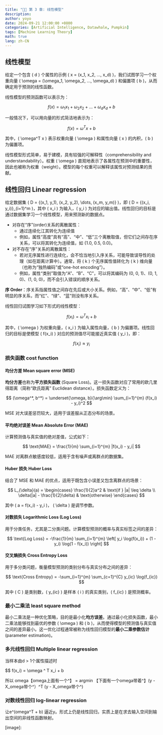 ```yaml
---
title: "🍉🎃 第 3 章: 线性模型"
description: 
author: yoyo
date: 2024-09-21 12:00:00 +0800
categories: [Artificial Intelligence, Datawhale, Pumpkin]
tags: [Machine Learning Theory]
math: true
lang: zh-CN
---
```


## 线性模型

给定一个包含 \( d \) 个属性的示例 \( x = (x_1, x_2, ..., x_d) \)，我们试图学习一个权重向量 \( \omega = (\omega_1, \omega_2, ..., \omega_d) \) 和偏置项 \( b \)，从而确定用于预测的线性函数。

线性模型的预测函数可以表示为：

$$
f(x) = \omega_1 x_1 + \omega_2 x_2 + \dots + \omega_d x_d + b
$$

一般情况下，可以用向量的形式简洁地表示为：

$$
f(x) = \omega^T x + b
$$

其中，\( \omega^T x \) 表示权重向量 \( \omega \) 和属性向量 \( x \) 的内积，\( b \) 为偏置项。

线性模型形式简单，易于建模，具有较强的可解释性（comprehensibility and understandability）。权重 \( \omega \) 直观地表示了各属性在预测中的重要性，因此也被称为权重（weight）。模型的每个权重可以解释该属性对预测结果的贡献。

## 线性回归 Linear regression

给定数据集 \( D = \{(x_1, y_1), (x_2, y_2), \dots, (x_m, y_m)\} \)，即 \( D = \{(x_i, y_i)\}_{i=1}^m \)，其中 \( x_i \) 为输入，\( y_i \) 为对应的输出值。线性回归的目标是通过数据集学习一个线性模型，用来预测新的数据点。

- 对存在“序”(order)关系的离散属性：
  - 通过连续化江其转化为连续值
  - 例如，属性“高度”具有“高”、“中”、“低”三个离散取值，但它们之间存在序关系，可以将其转化为连续值，如 {1.0, 0.5, 0.0}。
- 对不存在“序”关系的离散属性：
  - 若对无序属性进行连续化，会不恰当地引入序关系，可能导致误导性的处理（如在距离计算中）。通常，将 \( k \) 个无序属性值转化为 \( k \) 维向量（也称为“独热编码”或“one-hot encoding”）。
  - 例如，属性“类别”取值为“A”、“B”、“C”，可以将其编码为 (0, 0, 1)、(0, 1, 0)、(1, 0, 0)，而不会引入错误的顺序关系。
 
**序 Order**：序关系指属性值之间存在先后或大小关系。例如，“高”、“中”、“低”有明显的序关系，而“红”、“绿”、“蓝”则没有序关系。

线性回归试图学习如下形式的线性模型：

$$
f(x_i) = \omega^T x_i + b
$$

其中，\( \omega \) 为权重向量，\( x_i \) 为输入属性向量，\( b \) 为偏置项。线性回归的目标是使模型 \( f(x_i) \) 对应的预测值尽可能接近真实值 \( y_i \)，即：

$$
f(x_i) \approx y_i
$$

### 损失函数 cost function

#### 均分方差 Mean square error (MSE)

**均分方差**也称为**平方损失函数** (Square Loss)。这一损失函数对应了常用的欧几里得距离（简称“欧氏距离” Euclidean distance）。损失函数定义为：

$$
(\omega^*, b^*) = \underset{\omega, b}{\arg\min} \sum_{i=1}^{m} (f(x_i) - y_i)^2
$$

MSE 对大误差惩罚较大，适用于误差服从正态分布的场景。

#### 平均绝对误差 Mean Absolute Error (MAE)

计算预测值与真实值的绝对差值，公式如下：

$$
\text{MAE} = \frac{1}{m} \sum_{i=1}^{m} |f(x_i) - y_i|
$$

MAE 对离群点敏感度较低，适用于含有噪声或离群点的数据集。

#### Huber 损失 Huber Loss

结合了 MSE 和 MAE 的优点，适用于既包含小误差又包含离群点的场景：

$$
L_{\delta}(a) =
\begin{cases} 
    \frac{1}{2}a^2 & \text{if } |a| \leq \delta \\
    \delta(|a| - \frac{1}{2}\delta) & \text{otherwise}
\end{cases}
$$

其中 \( a = f(x_i) - y_i \)， \( \delta \) 是调节参数。

#### 对数损失 Logarithmic Loss (Log Loss)

用于分类任务，尤其是二分类问题。计算模型预测的概率与真实标签之间的差异：

$$
\text{Log Loss} = -\frac{1}{m} \sum_{i=1}^{m} \left[ y_i \log(f(x_i)) + (1 - y_i) \log(1 - f(x_i)) \right]
$$

#### 交叉熵损失 Cross Entropy Loss

用于多分类问题，衡量模型预测的类别分布与真实分布之间的差异：

$$
\text{Cross Entropy} = -\sum_{i=1}^{m} \sum_{c=1}^{C} y_{ic} \log(f_{ic})
$$

其中 \( C \) 是类别数，\( y_{ic} \) 是样本 \( i \) 的真实类别，\( f_{ic} \) 是预测概率。


### 最小二乘法 least square method

最小二乘法是一种优化策略，目的是最小化**均方误差**。通过最小化损失函数，最小二乘法能够找到最优的参数 \( \omega \) 和 \( b \)，从而使得模型的预测值与真实值之间的差异最小。这一优化过程通常被称为线性回归模型的**最小二乘参数估计** (parameter estimation)。

### 多元线性回归 Multiple linear regression

当样本由d > 1个属性描述时

$$
f(x_i) = \omega ^ T x_i + b

所以 omega【omega上面有一个^】 = argmin 【下面有一个omega带着^】(y - X_omega带个^）^T (y - X_omega带个^)

### 对数线性回归 log-linear regression

让e^(omega^T + b) 逼近y。形式上仍是线性回归，实质上是在求去输入空间到输出空间的非线性函数映射。

[image]:

